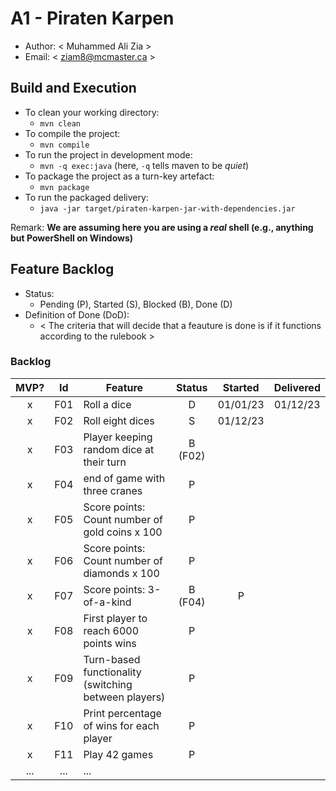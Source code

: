 # A1 - Piraten Karpen

  * Author: < Muhammed Ali Zia >
  * Email: < ziam8@mcmaster.ca >

## Build and Execution

  * To clean your working directory:
    * `mvn clean`
  * To compile the project:
    * `mvn compile`
  * To run the project in development mode:
    * `mvn -q exec:java` (here, `-q` tells maven to be _quiet_)
  * To package the project as a turn-key artefact:
    * `mvn package`
  * To run the packaged delivery:
    * `java -jar target/piraten-karpen-jar-with-dependencies.jar` 

Remark: **We are assuming here you are using a _real_ shell (e.g., anything but PowerShell on Windows)**

## Feature Backlog

 * Status: 
   * Pending (P), Started (S), Blocked (B), Done (D)
 * Definition of Done (DoD):
   * < The criteria that will decide that a feauture is done is if it functions according to the rulebook >

### Backlog 

| MVP? | Id  | Feature  | Status  |  Started  | Delivered |
| :-:  |:-:  |---       | :-:     | :-:       | :-:       |
| x   | F01 | Roll a dice |  D | 01/01/23 | 01/12/23 |
| x   | F02 | Roll eight dices  |  S | 01/12/23 |
| x   | F03 | Player keeping random dice at their turn | B (F02) | |
| x   | F04 | end of game with three cranes | P | |
| x   | F05 | Score points: Count number of gold coins x 100 | P | |
| x   | F06 | Score points: Count number of diamonds x 100 | P | |
| x   | F07 | Score points: 3-of-a-kind | B (F04) | P |
| x   | F08 | First player to reach 6000 points wins | P | |
| x   | F09 | Turn-based functionality (switching between players)| P | |
| x   | F10 | Print percentage of wins for each player | P | |
| x   | F11 | Play 42 games  |  P  |   |
| ... | ... | ... |

